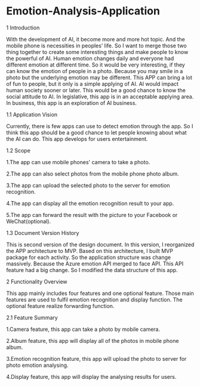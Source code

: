 # Emotion-Analysis-Application


1 Introduction  

With the development of AI, it become more and more hot topic. And the mobile phone is necessities in peoples’ life. So I want to merge those two thing together to create some interesting things and make people to know the powerful of AI. Human emotion changes daily and everyone had different emotion at different time. So it would be very interesting, if they can know the emotion of people in a photo. Because you may smile in a photo but the underlying emotion may be different. This APP can bring a lot of fun to people, but it only is a simple applying of AI. AI would impact human society sooner or later. This would be a good chance to know the social attitude to AI. In legislative, this app is in an acceptable applying area. In business, this app is an exploration of AI business.

1.1 Application Vision  

Currently, there is few apps can use to detect emotion through the app. So I think this app should be a good chance to let people knowing about what the AI can do. This app develops for users entertainment.

1.2 Scope 

1.The app can use  mobile phones' camera to take a photo.

2.The app can also select photos from the mobile phone photo album.

3.The app can upload the selected photo to the server for emotion recognition.

4.The app can display all the emotion recognition result to your app.

5.The app can forward the result with the picture to your Facebook or WeChat(optional).

1.3 Document Version History  

This is second version of the design document.
In this version, I reorganized the APP architecture to MVP. Based on this architecture, I built MVP package for each activity. So the application structure was change massively.
Because the Azure emotion API merged to face API. This API feature had a big change. So I modified the data structure of this app. 

2 Functionality Overview 

This app mainly includes four features and one optional feature. Those main features are used to fulfil emotion recognition and display function. The optional feature realize forwarding function.

2.1 Feature Summary 

1.Camera feature, this app can take a photo by mobile camera.

2.Album feature, this app will display all of the photos in mobile phone album.

3.Emotion recognition feature, this app will upload the photo to server for photo emotion analysing.

4.Display feature, this app will display the analysing results for users.
